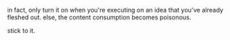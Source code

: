 in fact, only turn it on when you're executing on an idea that you've already fleshed out. else, the content consumption becomes poisonous.

stick to it.